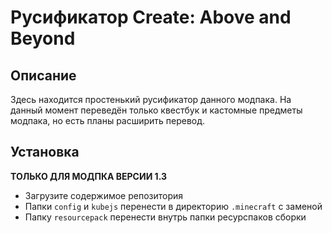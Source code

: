 # Русификатор Create: Above and Beyond
## Описание
Здесь находится простенький русификатор данного модпака. На данный момент переведён только квестбук и кастомные предметы модпака, но есть планы расширить перевод.

## Установка
**ТОЛЬКО ДЛЯ МОДПКА ВЕРСИИ 1.3**
- Загрузите содержимое репозитория
- Папки `config` и `kubejs` перенести в директорию `.minecraft` с заменой
- Папку `resourcepack` перенести внутрь папки ресурспаков сборки
